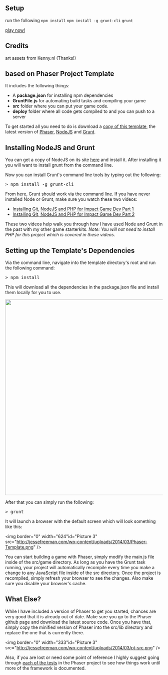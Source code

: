 ## Setup
run the following
`npm install`
`npm install -g grunt-cli`
`grunt`


[play now!](http://ldjam38.bitballoon.com/)

## Credits
art assets from Kenny.nl (Thanks!)



## based on Phaser Project Template

It includes the following things:

*   A **package.json** for installing npm dependencies
*   **GruntFile.js** for automating build tasks and compiling your game
*   **src** folder where you can put your game code.
*   **deploy** folder where all code gets compiled to and you can push to a server

To get started all you need to do is download a <a target="_blank" href="https://github.com/gamecook/phaser-template-project">copy of this template</a>, the latest version of <a target="_blank" href="https://github.com/photonstorm/phaser">Phaser</a>, [NodeJS](http://nodejs.org) and [Grunt](http://gruntjs.com/).

## Installing NodeJS and Grunt

You can get a copy of NodeJS on its site <a target="_blank" href="http://nodejs.org/">here</a> and install it. After installing it you will want to install grunt from the command line.

Now you can install Grunt's command line tools by typing out the following:

<pre lang="javascript">> npm install -g grunt-cli</pre>

From here, Grunt should work via the command line. If you have never installed Node or Grunt, make sure you watch these two videos:

* [Installing Git, NodeJS and PHP for Impact Game Dev Part 1](http://vimeo.com/78634968)
* [Installing Git, NodeJS and PHP for Impact Game Dev Part 2](http://vimeo.com/78637475)

These two videos help walk you through how I have used Node and Grunt in the past with my other game starterkits. *Note: You will not need to install PHP for this project which is covered in these videos*.


## Setting up the Template's Dependencies

Via the command line, navigate into the template directory's root and run the following command:

<pre lang="javascript">> npm install</pre>

This will download all the dependencies in the package.json file and install them locally for you to use.

<img border="0" width="624" id="Picture 1" src="http://jessefreeman.com/wp-content/uploads/2014/03/pt-install.png" />

After that you can simply run the following:

<pre lang="javascript">> grunt</pre>

It will launch a browser with the default screen which will look something like this:

<img border="0" width="624"id="Picture 3" src="http://jessefreeman.com/wp-content/uploads/2014/03/Phaser-Template.png" />

You can start building a game with Phaser, simply modify the main.js file inside of the src/game directory. As long as you have the Grunt task running, your project will automatically recompile every time you make a change to any JavaScript file inside of the src directory. Once the project is recompiled, simply refresh your browser to see the changes. Also make sure you disable your browser's cache.

## What Else?

While I have included a version of Phaser to get you started, chances are very good that it is already out of date. Make sure you go to the Phaser github page and download the latest source code. Once you have that, simply copy the minified version of Phaser into the src/lib directory and replace the one that is currently there.

<img border="0" width="333"id="Picture 3" src="http://jessefreeman.com/wp-content/uploads/2014/03/pt-src.png" />

Also, if you are lost or need some point of reference I highly suggest going through <a target="_blank" href="http://gametest.mobi/phaser/">each of the tests</a> in the Phaser project to see how things work until more of the framework is documented.
